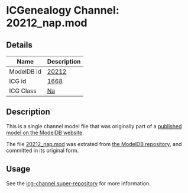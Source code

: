 # ICGenealogy Channel: 20212\_nap.mod

## Details

Name | Description
---- | -----------
ModelDB id | [20212](http://senselab.med.yale.edu/ModelDB/ShowModel.cshtml?model=20212)
ICG id | [1668](http://icg.neurotheory.ox.ac.uk/channels/2/1668)
ICG Class | [Na](http://icg.neurotheory.ox.ac.uk/channels/2)

## Description

This is a single channel model file that was originally part of a [published model on the ModelDB website](http://senselab.med.yale.edu/mModelDB/ShowModel.cshtml?model=20212).

The file [20212\_nap.mod](20212_nap.mod) was extrated from [the ModelDB repository](http://senselab.med.yale.edu/ModelDB/ShowModel.cshtml?model=20212), and committed in its original form.

## Usage

See the [icg-channel super-repository](https://github.com/icgenealogy/icg-channels) for more information.